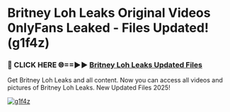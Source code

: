 # Britney Loh Leaks Original Videos 0nlyFans Leaked - Files Updated! (g1f4z)

<h3>🔴 CLICK HERE 🌐==►► <a href="https://tinyurl.com/ehrbuxhb" rel="nofollow">Britney Loh Leaks Updated Files</a></h3>

Get Britney Loh Leaks and all content. Now you can access all videos and pictures of Britney Loh Leaks. New Updated Files 2025!

[![g1f4z](https://i.imgur.com/lVYEuWS.gif)](https://tinyurl.com/ehrbuxhb)
